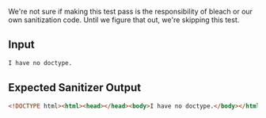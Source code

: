 We're not sure if making this test pass is the responsibility of bleach
or our own sanitization code. Until we figure that out, we're skipping
this test.

## Input

```html
I have no doctype.
```

## Expected Sanitizer Output

```html
<!DOCTYPE html><html><head></head><body>I have no doctype.</body></html>
```
